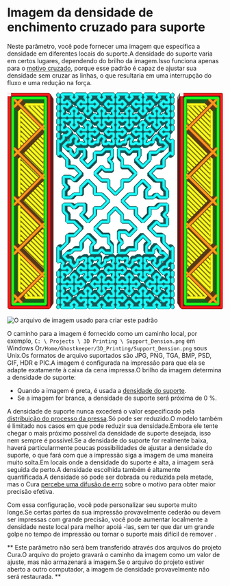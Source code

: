 Imagem da densidade de enchimento cruzado para suporte
====
Neste parâmetro, você pode fornecer uma imagem que especifica a densidade em diferentes locais do suporte.A densidade do suporte varia em certos lugares, dependendo do brilho da imagem.Isso funciona apenas para o [motivo cruzado](../support/support_pattern.md), porque esse padrão é capaz de ajustar sua densidade sem cruzar as linhas, o que resultaria em uma interrupção do fluxo e uma redução na força.

![A densidade do suporte é mais importante nas laterais](../../../articles/images/cross_support_density_image.png)

![O arquivo de imagem usado para criar este padrão](../../../articles/images/cross_support_density_image_mask.png)

O caminho para a imagem é fornecido como um caminho local, por exemplo, `C: \ Projects \ 3D Printing \ Support_Dension.png` em Windows Or`/Home/Ghostkeeper/3D_Printing/Support_Dension.png` sous Unix.Os formatos de arquivo suportados são JPG, PNG, TGA, BMP, PSD, GIF, HDR e PIC.A imagem é configurada na impressão para que ela se adapte exatamente à caixa da cena impressa.O brilho da imagem determina a densidade do suporte:
* Quando a imagem é preta, é usada a [densidade do suporte](../support/support_infill_rate.md).
* Se a imagem for branca, a densidade de suporte será próxima de 0 %.

A densidade de suporte nunca excederá o valor especificado pela [distribuição do processo da pressa](../support/support_line_distente.md).Só pode ser reduzido.O modelo também é limitado nos casos em que pode reduzir sua densidade.Embora ele tente chegar o mais próximo possível da densidade de suporte desejada, isso nem sempre é possível.Se a densidade do suporte for realmente baixa, haverá particularmente poucas possibilidades de ajustar a densidade do suporte, o que fará com que a impressão siga a imagem de uma maneira muito solta.Em locais onde a densidade do suporte é alta, a imagem será seguida de perto.A densidade escolhida também é altamente quantificada.A densidade só pode ser dobrada ou reduzida pela metade, mas o Cura [percebe uma difusão de erro](https://fr.wikipedia.org/wiki/diffusion_d%27erreur) sobre o motivo para obter maior precisão efetiva.

Com essa configuração, você pode personalizar seu suporte muito longe.Se certas partes da sua impressão provavelmente cederão ou devem ser impressas com grande precisão, você pode aumentar localmente a densidade neste local para melhor apoiá -las, sem ter que dar um grande golpe no tempo de impressão ou tornar o suporte mais difícil de remover .

** Este parâmetro não será bem transferido através dos arquivos do projeto Cura.O arquivo do projeto gravará o caminho da imagem como um valor de ajuste, mas não armazenará a imagem.Se o arquivo do projeto estiver aberto a outro computador, a imagem de densidade provavelmente não será restaurada. **


